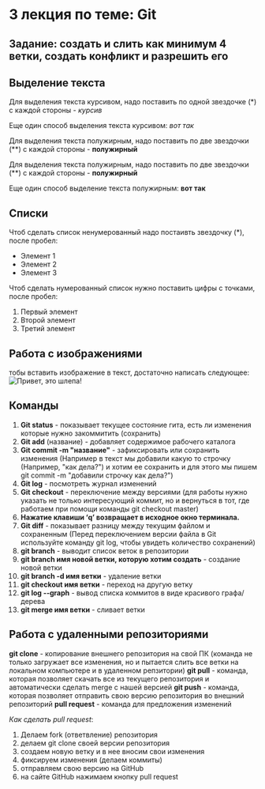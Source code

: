 # 3 лекция по теме: Git
## Задание: создать и слить как минимум 4 ветки, создать конфликт и разрешить его 

## Выделение текста 

Для выделения текста курсивом, надо поставить по одной звездочке (*) с каждой стороны - *курсив*

Еще один способ выделения текста курсивом: _вот так_

Для выделения текста полужирным, надо поставить по две звездочки (**) с каждой стороны - **полужирный**

Для выделения текста полужирным, надо поставить по две звездочки (**) с каждой стороны - **полужирный**

Еще один способ выделение текста полужирным: __вот так__

## Списки 
Чтоб сделать список ненумерованный надо постаивть звездочку (*), после пробел:
* Элемент 1
* Элемент 2
* Элемент 3

Чтоб сделать нумерованный список нужно поставить цифры с точками, после пробел: 
1. Первый элемент 
2. Второй элемент 
3. Третий элемент

## Работа с изображениями 
тобы вставить изображение в текст, достаточно написать следующее: 
![Привет, это шлепа!](shlepa.JPG)

## Команды 
1. **Git status** - показывает текущее состояние гита, есть ли изменения которые нужно закоммитить (сохранить)
2. **Git add** (название) - добавляет содержимое рабочего каталога 
3. **Git commit -m "название"** -  зафиксировать или сохранить изменения (Например в текст мы добавили какую то строчку (Например, "как дела?") и хотим ее сохранить и для этого мы пишем git commit -m "добавили строчку как дела?") 
4. **Git log** - посмотреть журнал изменений
5. **Git checkout** - переключение между версиями (для работы нужно указать не только интересующий коммит, но и вернуться в тот, где работаем при помощи команды git checkout master)
6. **Нажатие клавиши ‘q’ возвращает в исходное окно терминала.**
7. **Git diff** - показывает разницу между текущим файлом и сохраненным (Перед переключением версии файла в Git используйте команду git log, чтобы увидеть количество сохранений)
8. **git branch** - выводит список веток в репозитории 
9. **git branch имя новой ветки, которую хотим создать** - создание новой ветки
10. **git branch -d имя ветки** - удаление ветки
11. **git checkout имя ветки** - переход на другую ветку 
12. **git log --graph** - вывод списка коммитов в виде красивого графа/дерева
13. **git merge имя ветки** - сливает ветки 

## Работа c удаленными репозиториями 
**git clone** - копирование внешнего репозитория на свой ПК (команда не только загружает все изменения, но и пытается слить все ветки на локальном компьютере и в удаленном репзитории)
**git pull** - команда, которая позволяет скачать все из текущего репозитория и автоматически сделать merge с нашей версией 
**git push** - команда, которая позволяет отправить свою версию репозитория во внешний репозиторий 
**pull request** - команда для предложения изменений 

*Как сделать pull request*: 
1. Делаем fork (ответвление) репозитория 
2. делаем git clone своей версии репозитория 
3. создаем новую ветку и в нее вносим свои изменения 
4. фиксируем изменения (делаем коммиты)
5. отправляем свою версию на GitHub
6. на сайте GitHub нажимаем кнопку pull request